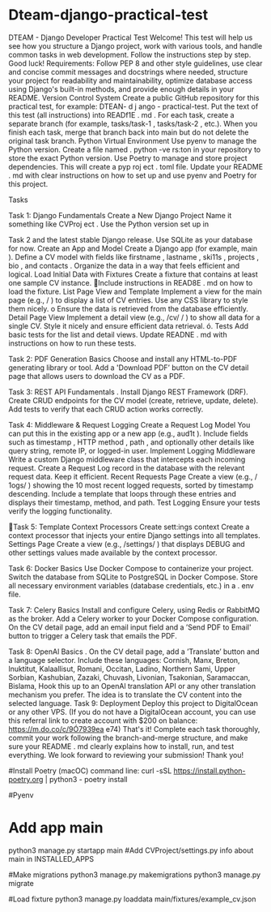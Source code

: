 # Dteam-django-practical-test
DTEAM - Django Developer Practical Test
Welcome! This test will help us see how you structure a Django project, work with various tools,
and handle common tasks in web development. Follow the instructions step by step. Good luck!
Requirements:
Follow PEP 8 and other style guidelines, use clear and concise commit messages and docstrings where
needed, structure your project for readability and maintainability, optimize database access using
Django's built-in methods, and provide enough details in your README.
Version Control System
Create a public GitHub repository for this practical test, for example: DTEAN- d j ango -
practical-test.
Put the text of this test (all instructions) into READf1E . md .
For each task, create a separate branch (for example, tasks/task-1 , tasks/task-2 , etc.).
When you finish each task, merge that branch back into main but do not delete the original
task branch.
Python Virtual Environment
Use pyenv to manage the Python version. Create a file named . python -ve rs:ton in your repository
to store the exact Python version.
Use Poetry to manage and store project dependencies. This will create a pyp roj ect . toml file.
Update your README . md with clear instructions on how to set up and use pyenv and Poetry for this project.

Tasks

Task 1: Django Fundamentals
Create a New Django Project
Name it something like CVProj ect .
Use the Python version set up in

Task 2 and the latest stable Django release.
Use SQLite as your database for now.
Create an App and Model
Create a Django app (for example, main ).
Define a CV model with fields like firstname , lastname , ski11s , projects , bio , and contacts .
Organize the data in a way that feels efficient and logical.
Load Initial Data with Fixtures
Create a fixture that contains at least one sample CV instance.
Include instructions in READ8E . md on how to load the fixture.
List Page View and Template
Implement a view for the main page (e.g., / ) to display a list of CV entries.
Use any CSS library to style them nicely.
o	Ensure the data is retrieved from the database efficiently.
Detail Page View
Implement a detail view (e.g., /cv/ <id>/ ) to show all data for a single CV.
Style it nicely and ensure efficient data retrieval. ó. Tests
Add basic tests for the list and detail views.
Update READNE . md with instructions on how to run these tests.

Task 2: PDF Generation Basics
Choose and install any HTML-to-PDF generating library or tool.
Add a 'Download PDF’ button on the CV detail page that allows users to download the CV as a
PDF.

Task 3: REST API Fundamentals
.  Install Django REST Framework (DRF).
Create CRUD endpoints for the CV model (create, retrieve, update, delete).
Add tests to verify that each CRUD action works correctly.

Task 4: Middleware & Request Logging
Create a Request Log Model
You can put this in the existing app or a new app (e.g., aud1t ).
Include fields such as timestamp , HTTP method , path , and  optionally other details like
query string, remote IP, or logged-in user.
Implement Logging Middleware
Write a custom Django middleware class that intercepts each incoming request. Create
a Request Log record in the database with the relevant request data. Keep it efficient.
Recent Requests Page
Create a view (e.g., / 1ogs/ ) showing the 10 most recent logged requests, sorted by
timestamp descending.
Include a template that loops through these entries and displays their timestamp, method, and path.
Test Logging
Ensure your tests verify the logging functionality.

Task 5: Template Context Processors
Create sett:ings context
Create a context processor that injects your entire Django settings into all templates.
Settings Page
Create a view (e.g., /settings/ ) that displays DEBUG and other settings values made available
by the context processor.

Task 6: Docker Basics
Use Docker Compose to containerize your project.
Switch the database from SQLite to PostgreSQL in Docker Compose.
Store all necessary environment variables (database credentials, etc.) in a . env file.

Task 7: Celery Basics
Install and configure Celery, using Redis or RabbitMQ as the broker.
Add a Celery worker to your Docker Compose configuration.
On the CV detail page, add an email input field and a ’Send PDF to Email' button to trigger a Celery
task that emails the PDF.

Task 8: OpenAl Basics
.  On the CV detail page, add a ’Translate’ button and a language selector.
Include these languages: Cornish, Manx, Breton, lnuktitut, Kalaallisut, Romani, Occitan, Ladino,
Northern Sami, Upper Sorbian, Kashubian, Zazaki, Chuvash, Livonian, Tsakonian, Saramaccan, Bislama,
Hook this up to an OpenAl translation API or any other translation mechanism you prefer. The idea is
to translate the CV content into the selected language.
Task 9: Deployment
Deploy this project to DigitalOcean or any other VPS. (If you do not have a DigitalOcean account,
you can use this referral link to create account with $200 on balance: https://m.do.co/c/9Ó7939ea e74)
That's it!
Complete each task thoroughly, commit your work following the branch-and-merge structure, and make
sure your README . md clearly explains how to install, run, and test everything. We look forward to
reviewing your submission!
Thank you!



#Install Poetry (macOC)
command line:
    curl -sSL https://install.python-poetry.org | python3 -
    poetry install

#Pyenv

# Add app main
python3 manage.py startapp main
#Add CVProject/settings.py info about main in INSTALLED_APPS


#Make migrations
python3 manage.py makemigrations
python3 manage.py migrate

#Load fixture
python3 manage.py loaddata main/fixtures/example_cv.json

